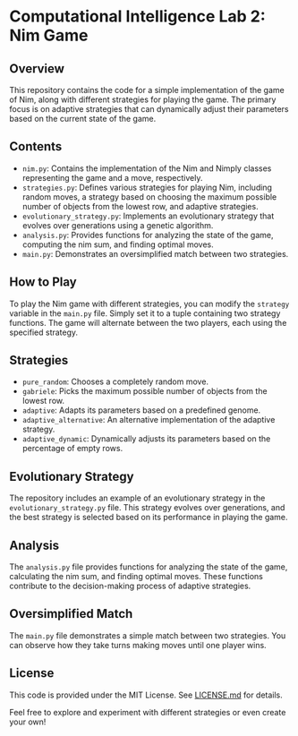 # Computational Intelligence Lab 2: Nim Game

## Overview

This repository contains the code for a simple implementation of the game of Nim, along with different strategies for playing the game. The primary focus is on adaptive strategies that can dynamically adjust their parameters based on the current state of the game.

## Contents

- `nim.py`: Contains the implementation of the Nim and Nimply classes representing the game and a move, respectively.
- `strategies.py`: Defines various strategies for playing Nim, including random moves, a strategy based on choosing the maximum possible number of objects from the lowest row, and adaptive strategies.
- `evolutionary_strategy.py`: Implements an evolutionary strategy that evolves over generations using a genetic algorithm.
- `analysis.py`: Provides functions for analyzing the state of the game, computing the nim sum, and finding optimal moves.
- `main.py`: Demonstrates an oversimplified match between two strategies.

## How to Play

To play the Nim game with different strategies, you can modify the `strategy` variable in the `main.py` file. Simply set it to a tuple containing two strategy functions. The game will alternate between the two players, each using the specified strategy.

## Strategies

- `pure_random`: Chooses a completely random move.
- `gabriele`: Picks the maximum possible number of objects from the lowest row.
- `adaptive`: Adapts its parameters based on a predefined genome.
- `adaptive_alternative`: An alternative implementation of the adaptive strategy.
- `adaptive_dynamic`: Dynamically adjusts its parameters based on the percentage of empty rows.

## Evolutionary Strategy

The repository includes an example of an evolutionary strategy in the `evolutionary_strategy.py` file. This strategy evolves over generations, and the best strategy is selected based on its performance in playing the game.

## Analysis

The `analysis.py` file provides functions for analyzing the state of the game, calculating the nim sum, and finding optimal moves. These functions contribute to the decision-making process of adaptive strategies.

## Oversimplified Match

The `main.py` file demonstrates a simple match between two strategies. You can observe how they take turns making moves until one player wins.

## License

This code is provided under the MIT License. See [LICENSE.md](https://github.com/squillero/computational-intelligence/blob/master/LICENSE.md) for details.

Feel free to explore and experiment with different strategies or even create your own!
